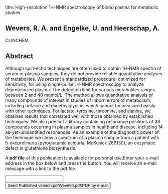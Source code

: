 title: High-resolution 1H-NMR spectroscopy of blood plasma for metabolic studies

## Wevers, R. A. and Engelke, U. and Heerschap, A.
CLINCHEM


## Abstract
Although spin-echo techniques are often used to obtain 1H-NMR spectra of serum or plasma samples, they do not provide reliable quantitative analyses of metabolites. We present a standardized procedure, optimized for sensitivity, for using single-pulse 1H-NMR spectroscopy to analyze deproteinized plasma. The detection limit for various metabolites ranges between 2 and 40 mumol/L. The method allows quantitative analysis of many compounds of interest in studies of inborn errors of metabolism, including betaine and dimethylglycine, which cannot be measured easily with other techniques. For lactate, tyrosine, threonine, and alanine, we obtained results that correlated well with those obtained by established techniques. We also present a library containing resonance positions of 38 compounds occurring in plasma samples in health and disease, including 14 as-yet-unidentified resonances. As an example of the diagnostic power of the technique we show a spectrum of a plasma sample from a patient with 5-oxoprolinuria (pyroglutamic aciduria; McKusick 266130), an enzymatic defect in glutathione biosynthesis.

A <b>pdf file</b> of this publication is available for personal use.Enter your e-mail address in the box below and press the button. You will receive an e-mail message with a link to the pdf file.
<form action="sender.php">  <input type="text" name="email">  <input type="submit" value="Send Published version:pdfWeve94.pdf:PDF by e-mail"></form>
